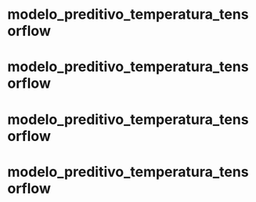# modelo_preditivo_temperatura_tensorflow
# modelo_preditivo_temperatura_tensorflow
# modelo_preditivo_temperatura_tensorflow
# modelo_preditivo_temperatura_tensorflow
